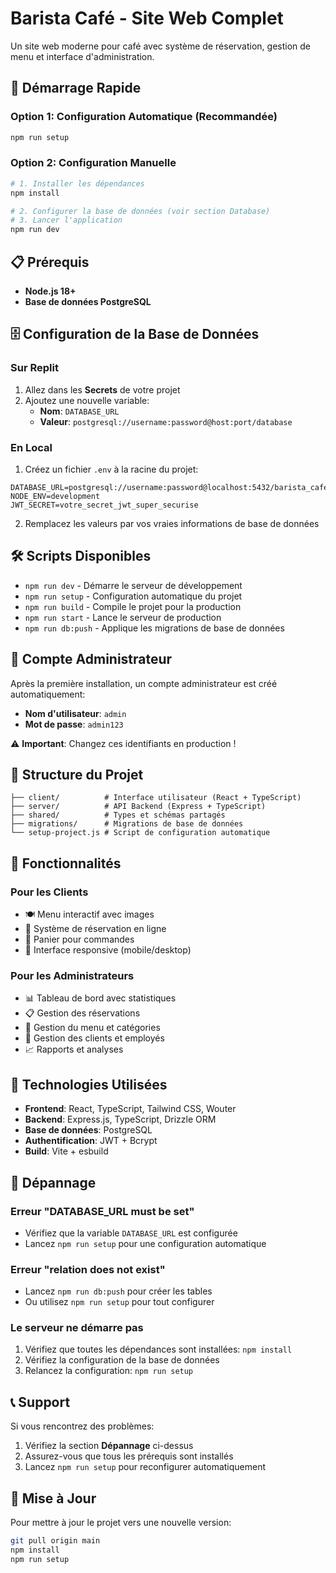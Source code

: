 # Barista Café - Site Web Complet

Un site web moderne pour café avec système de réservation, gestion de menu et interface d'administration.

## 🚀 Démarrage Rapide

### Option 1: Configuration Automatique (Recommandée)
```bash
npm run setup
```

### Option 2: Configuration Manuelle
```bash
# 1. Installer les dépendances
npm install

# 2. Configurer la base de données (voir section Database)
# 3. Lancer l'application
npm run dev
```

## 📋 Prérequis

- **Node.js 18+** 
- **Base de données PostgreSQL**

## 🗄️ Configuration de la Base de Données

### Sur Replit
1. Allez dans les **Secrets** de votre projet
2. Ajoutez une nouvelle variable:
   - **Nom**: `DATABASE_URL`
   - **Valeur**: `postgresql://username:password@host:port/database`

### En Local
1. Créez un fichier `.env` à la racine du projet:
```env
DATABASE_URL=postgresql://username:password@localhost:5432/barista_cafe
NODE_ENV=development
JWT_SECRET=votre_secret_jwt_super_securise
```

2. Remplacez les valeurs par vos vraies informations de base de données

## 🛠️ Scripts Disponibles

- `npm run dev` - Démarre le serveur de développement
- `npm run setup` - Configuration automatique du projet
- `npm run build` - Compile le projet pour la production
- `npm run start` - Lance le serveur de production
- `npm run db:push` - Applique les migrations de base de données

## 👤 Compte Administrateur

Après la première installation, un compte administrateur est créé automatiquement:

- **Nom d'utilisateur**: `admin`
- **Mot de passe**: `admin123`

⚠️ **Important**: Changez ces identifiants en production !

## 📁 Structure du Projet

```
├── client/          # Interface utilisateur (React + TypeScript)
├── server/          # API Backend (Express + TypeScript)
├── shared/          # Types et schémas partagés
├── migrations/      # Migrations de base de données
└── setup-project.js # Script de configuration automatique
```

## 🌟 Fonctionnalités

### Pour les Clients
- 🍽️ Menu interactif avec images
- 📅 Système de réservation en ligne
- 🛒 Panier pour commandes
- 📱 Interface responsive (mobile/desktop)

### Pour les Administrateurs
- 📊 Tableau de bord avec statistiques
- 📋 Gestion des réservations
- 🍕 Gestion du menu et catégories
- 👥 Gestion des clients et employés
- 📈 Rapports et analyses

## 🔧 Technologies Utilisées

- **Frontend**: React, TypeScript, Tailwind CSS, Wouter
- **Backend**: Express.js, TypeScript, Drizzle ORM
- **Base de données**: PostgreSQL
- **Authentification**: JWT + Bcrypt
- **Build**: Vite + esbuild

## 🚨 Dépannage

### Erreur "DATABASE_URL must be set"
- Vérifiez que la variable `DATABASE_URL` est configurée
- Lancez `npm run setup` pour une configuration automatique

### Erreur "relation does not exist"
- Lancez `npm run db:push` pour créer les tables
- Ou utilisez `npm run setup` pour tout configurer

### Le serveur ne démarre pas
1. Vérifiez que toutes les dépendances sont installées: `npm install`
2. Vérifiez la configuration de la base de données
3. Relancez la configuration: `npm run setup`

## 📞 Support

Si vous rencontrez des problèmes:
1. Vérifiez la section **Dépannage** ci-dessus
2. Assurez-vous que tous les prérequis sont installés
3. Lancez `npm run setup` pour reconfigurer automatiquement

## 🔄 Mise à Jour

Pour mettre à jour le projet vers une nouvelle version:
```bash
git pull origin main
npm install
npm run setup
```